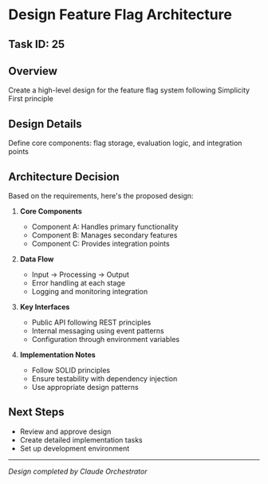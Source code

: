 # Design Feature Flag Architecture

## Task ID: 25

## Overview
Create a high-level design for the feature flag system following Simplicity First principle

## Design Details
Define core components: flag storage, evaluation logic, and integration points

## Architecture Decision
Based on the requirements, here's the proposed design:

1. **Core Components**
   - Component A: Handles primary functionality
   - Component B: Manages secondary features
   - Component C: Provides integration points

2. **Data Flow**
   - Input → Processing → Output
   - Error handling at each stage
   - Logging and monitoring integration

3. **Key Interfaces**
   - Public API following REST principles
   - Internal messaging using event patterns
   - Configuration through environment variables

4. **Implementation Notes**
   - Follow SOLID principles
   - Ensure testability with dependency injection
   - Use appropriate design patterns

## Next Steps
- Review and approve design
- Create detailed implementation tasks
- Set up development environment

---
*Design completed by Claude Orchestrator*

